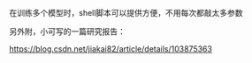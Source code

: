 

在训练多个模型时，shell脚本可以提供方便，不用每次都敲太多参数



另外附，小可写的一篇研究报告：

https://blog.csdn.net/jiakai82/article/details/103875363